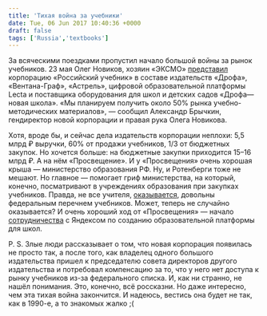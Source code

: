```yaml
---
title: 'Тихая война за учебники'
date: Tue, 06 Jun 2017 10:40:36 +0000
draft: false
tags: ['Russia','textbooks']
---
```


За всяческими поездками пропустил начало большой войны за рынок учебников. 23 мая Олег Новиков, хозяин «ЭКСМО» [представил](http://pro-books.ru/news/3/19216) корпорацию «Российский учебник» в составе издательств «Дрофа», «Вентана-Граф», «Астрель», цифровой образовательной платформы Lecta и поставщика оборудования для школ и детских садов «Дрофа—новая школа». «Мы планируем получить около 50% рынка учебно-методических материалов», — сообщил Александр Брычкин, гендиректор новой корпорации и правая рука Олега Новикова.

Хотя, вроде бы, и сейчас дела издательств корпорации неплохи: 5,5 млрд ₽ выручки, 60% от продажи учебников, 1/3 от бюджетных закупок. Но хочется больше: на бюджетные закупки приходится 15–16 млрд ₽. А на нём «Просвещение». И у «Просвещения» очень хорошая крыша — министерство образования РФ. Ну, и Ротенберги тоже не мешают. Но главное — помогает гриф министерства, на который, конечно, посматривают в учреждениях образования при закупках учебников. Правда, не все учителя, [оказывается](http://pro-books.ru/news/3/19193), довольны федеральным перечнем учебников. Может, теперь не случайно оказывается? И очень хороший ход от «Просвещения» — начало [сотрудничества](http://www.unkniga.ru/company-news/7161-yandex-i-prosveschenie-razrabotayut-obrazovatelnuyu-programmu-dlya-shkol.html) с Яндексом по созданию образовательной платформы для школ.

P. S. Злые люди рассказывает о том, что новая корпорация появилась не просто так, а после того, как владелец одного большого издательства пришел к председателю совета директоров другого издательства и потребовал компенсацию за то, что у него нет доступа к рынку учебников из-за федерального списка. И, как ни странно, не нашёл понимания. Это, конечно, всё россказни. Но даже интересно, чем эта тихая война закончится. И надеюсь, вестись она будет не так, как в 1990-е, а то знакомых жалко ;(